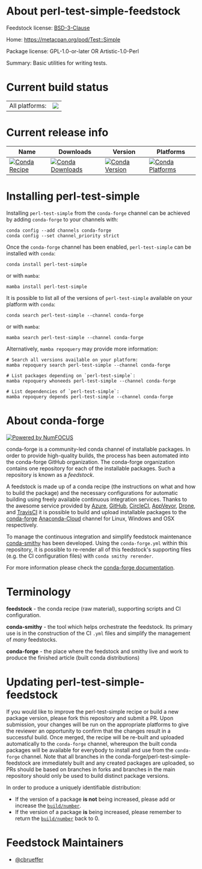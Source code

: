 About perl-test-simple-feedstock
================================

Feedstock license: [BSD-3-Clause](https://github.com/conda-forge/perl-test-simple-feedstock/blob/main/LICENSE.txt)

Home: https://metacpan.org/pod/Test::Simple

Package license: GPL-1.0-or-later OR Artistic-1.0-Perl

Summary: Basic utilities for writing tests.

Current build status
====================


<table><tr><td>All platforms:</td>
    <td>
      <a href="https://dev.azure.com/conda-forge/feedstock-builds/_build/latest?definitionId=16990&branchName=main">
        <img src="https://dev.azure.com/conda-forge/feedstock-builds/_apis/build/status/perl-test-simple-feedstock?branchName=main">
      </a>
    </td>
  </tr>
</table>

Current release info
====================

| Name | Downloads | Version | Platforms |
| --- | --- | --- | --- |
| [![Conda Recipe](https://img.shields.io/badge/recipe-perl--test--simple-green.svg)](https://anaconda.org/conda-forge/perl-test-simple) | [![Conda Downloads](https://img.shields.io/conda/dn/conda-forge/perl-test-simple.svg)](https://anaconda.org/conda-forge/perl-test-simple) | [![Conda Version](https://img.shields.io/conda/vn/conda-forge/perl-test-simple.svg)](https://anaconda.org/conda-forge/perl-test-simple) | [![Conda Platforms](https://img.shields.io/conda/pn/conda-forge/perl-test-simple.svg)](https://anaconda.org/conda-forge/perl-test-simple) |

Installing perl-test-simple
===========================

Installing `perl-test-simple` from the `conda-forge` channel can be achieved by adding `conda-forge` to your channels with:

```
conda config --add channels conda-forge
conda config --set channel_priority strict
```

Once the `conda-forge` channel has been enabled, `perl-test-simple` can be installed with `conda`:

```
conda install perl-test-simple
```

or with `mamba`:

```
mamba install perl-test-simple
```

It is possible to list all of the versions of `perl-test-simple` available on your platform with `conda`:

```
conda search perl-test-simple --channel conda-forge
```

or with `mamba`:

```
mamba search perl-test-simple --channel conda-forge
```

Alternatively, `mamba repoquery` may provide more information:

```
# Search all versions available on your platform:
mamba repoquery search perl-test-simple --channel conda-forge

# List packages depending on `perl-test-simple`:
mamba repoquery whoneeds perl-test-simple --channel conda-forge

# List dependencies of `perl-test-simple`:
mamba repoquery depends perl-test-simple --channel conda-forge
```


About conda-forge
=================

[![Powered by
NumFOCUS](https://img.shields.io/badge/powered%20by-NumFOCUS-orange.svg?style=flat&colorA=E1523D&colorB=007D8A)](https://numfocus.org)

conda-forge is a community-led conda channel of installable packages.
In order to provide high-quality builds, the process has been automated into the
conda-forge GitHub organization. The conda-forge organization contains one repository
for each of the installable packages. Such a repository is known as a *feedstock*.

A feedstock is made up of a conda recipe (the instructions on what and how to build
the package) and the necessary configurations for automatic building using freely
available continuous integration services. Thanks to the awesome service provided by
[Azure](https://azure.microsoft.com/en-us/services/devops/), [GitHub](https://github.com/),
[CircleCI](https://circleci.com/), [AppVeyor](https://www.appveyor.com/),
[Drone](https://cloud.drone.io/welcome), and [TravisCI](https://travis-ci.com/)
it is possible to build and upload installable packages to the
[conda-forge](https://anaconda.org/conda-forge) [Anaconda-Cloud](https://anaconda.org/)
channel for Linux, Windows and OSX respectively.

To manage the continuous integration and simplify feedstock maintenance
[conda-smithy](https://github.com/conda-forge/conda-smithy) has been developed.
Using the ``conda-forge.yml`` within this repository, it is possible to re-render all of
this feedstock's supporting files (e.g. the CI configuration files) with ``conda smithy rerender``.

For more information please check the [conda-forge documentation](https://conda-forge.org/docs/).

Terminology
===========

**feedstock** - the conda recipe (raw material), supporting scripts and CI configuration.

**conda-smithy** - the tool which helps orchestrate the feedstock.
                   Its primary use is in the construction of the CI ``.yml`` files
                   and simplify the management of *many* feedstocks.

**conda-forge** - the place where the feedstock and smithy live and work to
                  produce the finished article (built conda distributions)


Updating perl-test-simple-feedstock
===================================

If you would like to improve the perl-test-simple recipe or build a new
package version, please fork this repository and submit a PR. Upon submission,
your changes will be run on the appropriate platforms to give the reviewer an
opportunity to confirm that the changes result in a successful build. Once
merged, the recipe will be re-built and uploaded automatically to the
`conda-forge` channel, whereupon the built conda packages will be available for
everybody to install and use from the `conda-forge` channel.
Note that all branches in the conda-forge/perl-test-simple-feedstock are
immediately built and any created packages are uploaded, so PRs should be based
on branches in forks and branches in the main repository should only be used to
build distinct package versions.

In order to produce a uniquely identifiable distribution:
 * If the version of a package **is not** being increased, please add or increase
   the [``build/number``](https://docs.conda.io/projects/conda-build/en/latest/resources/define-metadata.html#build-number-and-string).
 * If the version of a package **is** being increased, please remember to return
   the [``build/number``](https://docs.conda.io/projects/conda-build/en/latest/resources/define-metadata.html#build-number-and-string)
   back to 0.

Feedstock Maintainers
=====================

* [@cbrueffer](https://github.com/cbrueffer/)

